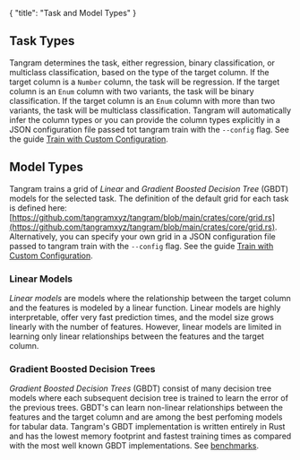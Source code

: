 {
"title": "Task and Model Types"
}

## Task Types

Tangram determines the task, either regression, binary classification, or multiclass classification, based on the type of the target column. If the target column is a `Number` column, the task will be regression. If the target column is an `Enum` column with two variants, the task will be binary classification. If the target column is an `Enum` column with more than two variants, the task will be multiclass classification. Tangram will automatically infer the column types or you can provide the column types explicitly in a JSON configuration file passed tot tangram train with the `--config` flag. See the guide [Train with Custom Configuration](../guides/train_with_custom_configuration).

## Model Types

Tangram trains a grid of _Linear_ and _Gradient Boosted Decision Tree_ (GBDT) models for the selected task. The definition of the default grid for each task is defined here: [https://github.com/tangramxyz/tangram/blob/main/crates/core/grid.rs](https://github.com/tangramxyz/tangram/blob/main/crates/core/grid.rs). Alternatively, you can specify your own grid in a JSON configuration file passed to tangram train with the `--config` flag. See the guide [Train with Custom Configuration](../guides/train_with_custom_configuration).

### Linear Models

_Linear models_ are models where the relationship between the target column and the features is modeled by a linear function. Linear models are highly interpretable, offer very fast prediction times, and the model size grows linearly with the number of features. However, linear models are limited in learning only linear relationships between the features and the target column.

### Gradient Boosted Decision Trees

_Gradient Boosted Decision Trees_ (GBDT) consist of many decision tree models where each subsequent decision tree is trained to learn the error of the previous trees. GBDT's can learn non-linear relationships between the features and the target column and are among the best perfoming models for tabular data. Tangram's GBDT implementation is written entirely in Rust and has the lowest memory footprint and fastest training times as compared with the most well known GBDT implementations. See [benchmarks](https://www.tangram.xyz/benchmarks).
